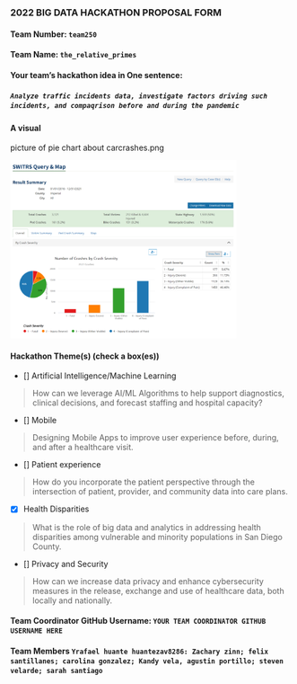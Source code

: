 ### 2022 BIG DATA HACKATHON PROPOSAL FORM

#### Team Number: `team250`  

#### Team Name: `the_relative_primes`    
  
#### Your team’s hackathon idea in One sentence:
##### `Analyze traffic incidents data, investigate factors driving such incidents, and compaqrison before and during the pandemic`


#### A visual
picture of pie chart about carcrashes.png


<img height="10%" width="80%" alt="hdma" src="picture of pie chart about carcrashes.png"> 


#### Hackathon Theme(s) (check a box(es))
- [] Artificial Intelligence/Machine Learning 
> How can we leverage AI/ML Algorithms to help support diagnostics, clinical decisions, and forecast staffing and hospital capacity?
- [] Mobile
> Designing Mobile Apps to improve user experience before, during, and after a healthcare visit.
- [] Patient experience
> How do you incorporate the patient perspective through the intersection of patient, provider, and community data into care plans.
- [X] Health Disparities
> What is the role of big data and analytics in addressing health disparities among vulnerable and minority populations in San Diego County.
- [] Privacy and Security
> How can we increase data privacy and enhance cybersecurity measures in the release, exchange and use of healthcare data, both locally and nationally.

#### Team Coordinator GitHub Username: `YOUR TEAM COORDINATOR GITHUB USERNAME HERE`

#### Team Members `Yrafael huante huantezav8286: Zachary zinn; felix santillanes; carolina gonzalez; Kandy vela, agustin portillo; steven velarde; sarah santiago`
